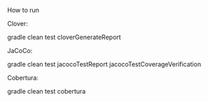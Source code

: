 How to run

Clover: 

gradle clean test cloverGenerateReport

JaCoCo: 

gradle clean test jacocoTestReport jacocoTestCoverageVerification

Cobertura: 

gradle clean test cobertura